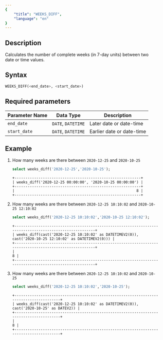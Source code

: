 ```yaml
---
{
    "title": "WEEKS_DIFF",
    "language": "en"
}
---
```


<!-- 
Licensed to the Apache Software Foundation (ASF) under one
or more contributor license agreements.  See the NOTICE file
distributed with this work for additional information
regarding copyright ownership.  The ASF licenses this file
to you under the Apache License, Version 2.0 (the
"License"); you may not use this file except in compliance
with the License.  You may obtain a copy of the License at

  http://www.apache.org/licenses/LICENSE-2.0

Unless required by applicable law or agreed to in writing,
software distributed under the License is distributed on an
"AS IS" BASIS, WITHOUT WARRANTIES OR CONDITIONS OF ANY
KIND, either express or implied.  See the License for the
specific language governing permissions and limitations
under the License.
-->

## Description
Calculates the number of complete weeks (in 7-day units) between two date or time values.

## Syntax

```sql
WEEKS_DIFF(<end_date>, <start_date>)
```

## Required parameters
| Parameter Name | Data Type            | Description                 |
|---------------|----------------------|-----------------------------|
| `end_date`    | `DATE`, `DATETIME`   | Later date or date-time     |
| `start_date`  | `DATE`, `DATETIME`   | Earlier date or date-time   |


## Example

1. How many weeks are there between `2020-12-25` and `2020-10-25`
    ```sql
    select weeks_diff('2020-12-25','2020-10-25');
    ```
    ```text
    +----------------------------------------------------------+
    | weeks_diff('2020-12-25 00:00:00', '2020-10-25 00:00:00') |
    +----------------------------------------------------------+
    |                                                        8 |
    +----------------------------------------------------------+
    ```

2. How many weeks are there between `2020-12-25 10:10:02` and `2020-10-25 12:10:02`
    ```sql
    select weeks_diff('2020-12-25 10:10:02','2020-10-25 12:10:02');
    ```
    ```text
    +--------------------------------------------------------------------------------------------------------+
    | weeks_diff(cast('2020-12-25 10:10:02' as DATETIMEV2(0)), cast('2020-10-25 12:10:02' as DATETIMEV2(0))) |
    +--------------------------------------------------------------------------------------------------------+
    |                                                                                                      8 |
    +--------------------------------------------------------------------------------------------------------+
    ```

3. How many weeks are there between `2020-12-25 10:10:02` and `2020-10-25`
    ```sql
    select weeks_diff('2020-12-25 10:10:02','2020-10-25');
    ```
    ```text
    +----------------------------------------------------------------------------------------+
    | weeks_diff(cast('2020-12-25 10:10:02' as DATETIMEV2(0)), cast('2020-10-25' as DATEV2)) |
    +----------------------------------------------------------------------------------------+
    |                                                                                      8 |
    +----------------------------------------------------------------------------------------+
    ```